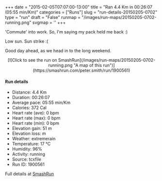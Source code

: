 +++
date = "2015-02-05T07:07:00-13:00"
title = "Ran 4.4 Km in 00:26:07 (05:55 min/Km)"
categories = ["Runs"]
slug = "run-details-20150205-0702"
type = "run"
draft = "False"
runmap = "/images/run-maps/20150205-0702-running.png"
svgmap = '<polyline points="0 66, 2 63, 9 65, 17 54, 32 62, 45 65, 49 75, 51 78, 61 80, 65 79, 73 75, 80 74, 87 68, 93 72, 96 68, 99 62, 100 56, 94 49, 94 48, 84 31, 80 26, 68 21, 66 23, 64 24, 62 27">'
+++

'Commute' into work. So, I'm saying my pack held me back :)

Low sun.  Sun strike :(

Good day ahead, as we head in to the long weekend. 



<!--more-->

<center>
[![Click to see the run on SmashRun](/images/run-maps/20150205-0702-running.png "A map of this run")](https://smashrun.com/peter.smith/run/1900561)
</center>

#### Run details

* Distance: 4.4 Km
* Duration: 00:26:07
* Average pace: 05:55 min/Km
* Calories: 372 Cal
* Heart rate (ave): 0 bpm
* Heart rate (max): 0 bpm
* Heart rate (min): 0 bpm
* Elevation gain: 51 m
* Elevation loss:  m
* Weather: extremerain
* Temperature: 17 &deg;C
* Humidity: 96%
* Activity: running
* Source: tcxfile
* Run ID: 1900561

Full details at [SmashRun](https://smashrun.com/peter.smith/run/1900561)